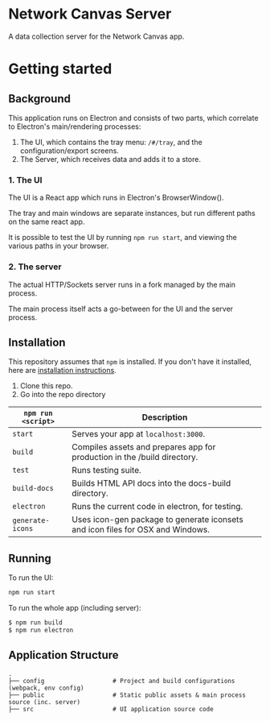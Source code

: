 # Network Canvas Server

A data collection server for the Network Canvas app.

# Getting started

## Background

This application runs on Electron and consists of two parts, which correlate to Electron's main/rendering processes:

1. The UI, which contains the tray menu: `/#/tray`, and the configuration/export screens.
1. The Server, which receives data and adds it to a store.

### 1. The UI

The UI is a React app which runs in Electron's BrowserWindow().

The tray and main windows are separate instances, but run different paths on the same react app.

It is possible to test the UI by running `npm run start`, and viewing the various paths in your browser.

### 2. The server

The actual HTTP/Sockets server runs in a fork managed by the main process.

The main process itself acts a go-between for the UI and the server process.

## Installation
This repository assumes that `npm` is installed. If you don't have it installed, here are [installation instructions](https://docs.npmjs.com/getting-started/installing-node).

1. Clone this repo.
2. Go into the repo directory

|`npm run <script>`|Description|
|------------------|-----------|
|`start`|Serves your app at `localhost:3000`.|
|`build`|Compiles assets and prepares app for production in the /build directory.|
|`test`|Runs testing suite.|
|`build-docs`|Builds HTML API docs into the docs-build directory.|
|`electron`|Runs the current code in electron, for testing.|
|`generate-icons`|Uses icon-gen package to generate iconsets and icon files for OSX and Windows.|

## Running

To run the UI:

```sh
npm run start
```

To run the whole app (including server):

```sh
$ npm run build
$ npm run electron
```

## Application Structure

```
.
├── config                   # Project and build configurations (webpack, env config)
├── public                   # Static public assets & main process source (inc. server)
├── src                      # UI application source code
```
